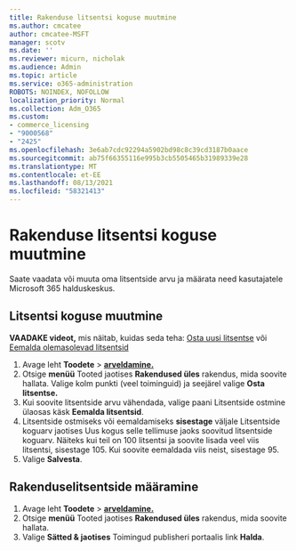 ```yaml
---
title: Rakenduse litsentsi koguse muutmine
ms.author: cmcatee
author: cmcatee-MSFT
manager: scotv
ms.date: ''
ms.reviewer: micurn, nicholak
ms.audience: Admin
ms.topic: article
ms.service: o365-administration
ROBOTS: NOINDEX, NOFOLLOW
localization_priority: Normal
ms.collection: Adm_O365
ms.custom:
- commerce_licensing
- "9000568"
- "2425"
ms.openlocfilehash: 3e6ab7cdc92294a5902bd98c8c39cd3187b0aace
ms.sourcegitcommit: ab75f66355116e995b3cb5505465b31989339e28
ms.translationtype: MT
ms.contentlocale: et-EE
ms.lasthandoff: 08/13/2021
ms.locfileid: "58321413"
---
```

# <a name="change-app-license-quantity"></a>Rakenduse litsentsi koguse muutmine

Saate vaadata või muuta oma litsentside arvu ja määrata need kasutajatele Microsoft 365 halduskeskus.

## <a name="to-change-license-quantity"></a>Litsentsi koguse muutmine

**VAADAKE videot,** mis näitab, kuidas seda teha: [Osta uusi litsentse](https://go.microsoft.com/fwlink/p/?linkid=2154857) või [Eemalda olemasolevad litsentsid](https://go.microsoft.com/fwlink/p/?linkid=2154938)

1. Avage leht **Toodete**  >  **[arveldamine.](https://go.microsoft.com/fwlink/p/?linkid=842054)**
2. Otsige **menüü** Tooted jaotises **Rakendused üles** rakendus, mida soovite hallata. Valige kolm punkti (veel toiminguid) ja seejärel valige **Osta litsentse.**
3. Kui soovite litsentside arvu vähendada, valige paani  Litsentside ostmine ülaosas käsk **Eemalda litsentsid**.
4. Litsentside ostmiseks või eemaldamiseks **sisestage** väljale Litsentside koguarv jaotises Uus kogus selle tellimuse jaoks soovitud litsentside koguarv.  Näiteks kui teil on 100 litsentsi ja soovite lisada veel viis litsentsi, sisestage 105. Kui soovite eemaldada viis neist, sisestage 95.
5. Valige **Salvesta**.

## <a name="to-assign-app-licenses"></a>Rakenduselitsentside määramine

1. Avage leht **Toodete**  >  **[arveldamine.](https://go.microsoft.com/fwlink/p/?linkid=842054)**
2. Otsige **menüü** Tooted jaotises **Rakendused üles** rakendus, mida soovite hallata.
3. Valige **Sätted & jaotises** Toimingud publisheri portaalis link **Halda**.